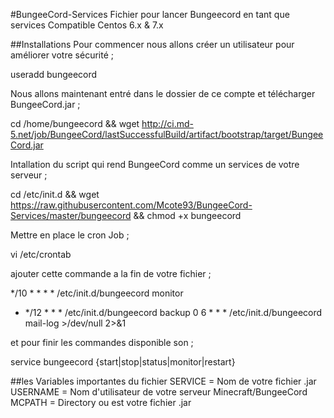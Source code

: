 #BungeeCord-Services
Fichier pour lancer Bungeecord en tant que services Compatible Centos 6.x &amp; 7.x

##Installations
Pour commencer nous allons créer un utilisateur pour améliorer votre sécurité ;

useradd bungeecord 

Nous allons maintenant entré dans le dossier de ce compte et télécharger BungeeCord.jar ;

cd /home/bungeecord && wget http://ci.md-5.net/job/BungeeCord/lastSuccessfulBuild/artifact/bootstrap/target/BungeeCord.jar

Intallation du script qui rend BungeeCord comme un services de votre serveur ;

cd /etc/init.d && wget https://raw.githubusercontent.com/Mcote93/BungeeCord-Services/master/bungeecord && chmod +x bungeecord

Mettre en place le cron Job ; 
 
vi /etc/crontab

ajouter cette commande a la fin de votre fichier ;
 
*/10 * * * * /etc/init.d/bungeecord monitor
* */12 * * * /etc/init.d/bungeecord backup
0 6 * * * /etc/init.d/bungeecord mail-log >/dev/null 2>&1


et pour finir les commandes disponible son ;

service bungeecord {start|stop|status|monitor|restart}

##les Variables importantes du fichier
SERVICE = Nom de votre fichier .jar
USERNAME =  Nom d'utilisateur de votre serveur Minecraft/BungeeCord
MCPATH = Directory ou est votre fichier .jar
 
